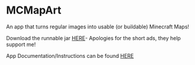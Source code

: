 # MCMapArt

An app that turns regular images into usable (or buildable) Minecraft Maps!

Download the runnable jar [HERE](http://usheethe.com/h8zg)- Apologies for the short ads, they help support me!

App Documentation/Instructions can be found [HERE](https://docs.google.com/document/d/1XD-jvH0K5X7J3-4s_IuZoMeoKRWw0Ef2WGQ7vepdePg/edit?usp=sharing)
